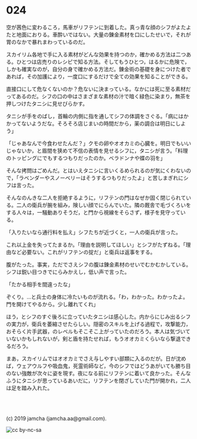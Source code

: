 

# 024

空が茜色に変わるころ，馬車がリフテンに到着した。真っ青な顔のシフがよたよたと地面におりる。車酔いではない。大量の錬金素材を口にしたせいで，それが胃のなかで暴れまわっているのだ。

スカイリム各地で手に入る素材がどんな効果を持つのか，確かめる方法は二つある。ひとつは店売りのレシピで知る方法。そしてもうひとつ，はるかに危険で，しかも確実なのが，自分の身で確かめる方法だ。錬金術の基礎を身につけた者であれば，その加護により，一度口にするだけで全ての効果を知ることができる。

直接口にして危なくないのか？危ないに決まっている。なかには死に至る素材だってあるのだ。シフの口の中はさまざまな素材の汁で暗く緑色に染まり，無茶を押しつけたタニシに見せびらかす。

タニシが手をのばし，首輪の内側に指を通してシフの体調をさぐる。「病にはかかってないようだな。そろそろ店じまいの時間だから，薬の調合は明日にしよう」

「じゃあなんで今食わせたんだ？」クモの卵やオオカミの心臓を。明日でもいいじゃないか，と眉間を狭めて不信の表情を見せるシフに，タニシが言う。「料理のトッピングにでもするつもりだったのか。ベラドンナや蝶の羽を」

そんな拷問はごめんだ。とはいえタニシに言いくるめられるのが気にくわないので，「ラベンダーやスノーベリーはそうするつもりだったよ」と苦しまぎれにシフは言った。

そんなのんきな二人を拒絶するように，リフテンの門はなぜか固く閉じられている。二人の衛兵が腕を組み，険しい顔でにらんでいた。隣の厩舎で毛づくろいをする人々は，一騒動ありそうだ，と門から視線をそらさず，様子を見守っている。

「入りたいなら通行料を払え」シフたちが近づくと，一人の衛兵が言った。

これ以上金を失ってたまるか。「理由を説明してほしい」とシフがたずねる。「理由など必要ない。これがリフテンの掟だ」と衛兵は返事をする。

腹がたった。事実，ただでさえシフの腹は錬金素材のせいでむかむかしている。シフは鋭い目つきでにらみかえし，低い声で言った。

「たかる相手を間違ったな」

ぞくり。…と兵士の身体に冷たいものが流れる。「わ，わかった。わかったよ。門を開けてやるから。少し離れてくれ」

ほう，とシフのすぐ後ろに立っていたタニシは感心した。内からにじみ出るシフの実力が，衛兵を萎縮させたらしい。隠密のスキルを上げる過程で，攻撃能力，おそらく片手武器，のレベルもそこそこ上がっていたのだろう。本人は気づいていないかもしれないが，剣と盾を持たせれば，もうオオカミくらいなら撃退できるだろう。

まあ，スカイリムではオオカミでさえ与しやすい部類に入るのだが。日が沈めば，ウェアウルフや吸血鬼，死霊術師など，今のシフではどうあがいても勝ち目のない強敵が次々に姿を現す。夜になる前にリフテンに着いて良かった。そんなふうにタニシが思っているあいだに，リフテンを閉ざしていた門が開かれ，二人は足を踏み入れた。

<br>

<br>
<br>
(c) 2019 jamcha (jamcha.aa@gmail.com).

![cc by-nc-sa](https://i.creativecommons.org/l/by-nc-sa/4.0/88x31.png)

